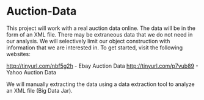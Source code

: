 # Auction-Data

This project will work with a real auction data online. The data will be in the form of an XML file. There may be extraneous data that we do not need in our analysis. We will selectively limit our object construction with information that we are interested in. To get started, visit the following websites:

http://tinyurl.com/nbf5g2h - Ebay Auction Data
http://tinyurl.com/p7vub89 - Yahoo Auction Data

We will manually extracting the data using a data extraction tool to analyze an XML file (Big Data Jar). 
